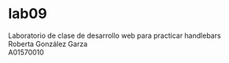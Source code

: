 # lab09
Laboratorio de clase de desarrollo web para practicar handlebars<br>
Roberta González Garza <br>
A01570010